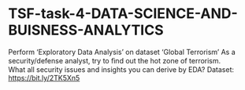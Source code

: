 # TSF-task-4-DATA-SCIENCE-AND-BUISNESS-ANALYTICS
 Perform ‘Exploratory Data Analysis’ on dataset  ‘Global Terrorism’ 
 As a security/defense analyst, try to ﬁnd out the hot zone of terrorism.  
 What all security issues and insights you can derive by EDA? 
  Dataset: https://bit.ly/2TK5Xn5

